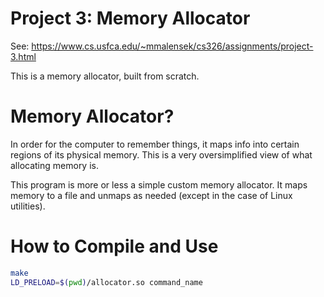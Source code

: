 # Project 3: Memory Allocator

See: https://www.cs.usfca.edu/~mmalensek/cs326/assignments/project-3.html 

This is a memory allocator, built from scratch.

# Memory Allocator?

In order for the computer to remember things, it maps info into certain regions of its physical memory. This is a very oversimplified view of what allocating memory is.

This program is more or less a simple custom memory allocator. It maps memory to a file and unmaps as needed (except in the case of Linux utilities).


# How to Compile and Use

```bash
make
LD_PRELOAD=$(pwd)/allocator.so command_name
```
